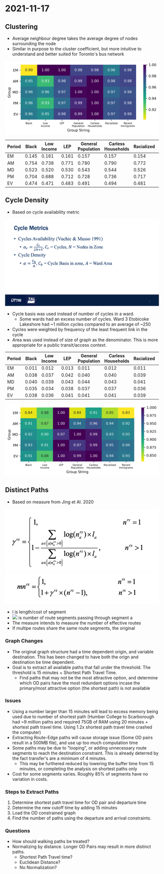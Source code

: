 # 2021-11-17

## Clustering

* Average neighbour degree takes the average degree of nodes surrounding the node
* Similar in purpose to the cluster coefficient, but more intuitive to understand and better suited for Toronto's bus network

![All Modes](https://github.com/rickl4/masters_minutes/blob/main/2021-11-17/img/nearest_neighbour.png)

| Period | Black | Low Income | LEP   | General Population | Carless Households | Racialized | Recent Immigrants |
|--------|-------|------------|-------|--------------------|--------------------|------------|-------------------|
| EM     | 0.145 | 0.161      | 0.161 | 0.157              | 0.157              | 0.154      | 0.157             |
| AM     | 0.754 | 0.738      | 0.771 | 0.780              | 0.790              | 0.772      | 0.774             |
| MD     | 0.523 | 0.520      | 0.530 | 0.543              | 0.544              | 0.526      | 0.530             |
| PM     | 0.704 | 0.688      | 0.712 | 0.728              | 0.736              | 0.717      | 0.719             |
| EV     | 0.474 | 0.471      | 0.483 | 0.491              | 0.494              | 0.481      | 0.483             |

## Cycle Density

* Based on cycle availability metric

![All Modes](https://github.com/rickl4/masters_minutes/blob/main/2021-11-17/img/2021-11-17.png)

* Cycle basis was used instead of number of cycles in a ward.
    * Some wards had an excess number of cycles. Ward 3 Etobicoke Lakeshore had ~1 million cycles compared to an average of ~250
* Cycles were weighted by frequency of the least frequent link in the cycle
* Area was used instead of size of graph as the denominator. This is more appropriate for a public transit/access context.

| Period | Black | Low Income | LEP   | General Population | Carless Households | Racialized | Recent Immigrants |
|--------|-------|------------|-------|--------------------|--------------------|------------|-------------------|
| EM     | 0.011 | 0.012      | 0.013 | 0.011              | 0.012              | 0.011      | 0.011             |
| AM     | 0.038 | 0.037      | 0.042 | 0.040              | 0.040              | 0.039      | 0.039             |
| MD     | 0.040 | 0.039      | 0.043 | 0.044              | 0.043              | 0.041      | 0.040             |
| PM     | 0.035 | 0.034      | 0.038 | 0.037              | 0.037              | 0.036      | 0.035             |
| EV     | 0.038 | 0.036      | 0.041 | 0.041              | 0.041              | 0.039      | 0.039             |

![All Modes](https://github.com/rickl4/masters_minutes/blob/main/2021-11-17/img/cycles.png)

## Distinct Paths

* Based on measure from Jing et Al. 2020

![All Modes](https://github.com/rickl4/masters_minutes/blob/main/2021-11-17/img/path_gamma.png)
![All Modes](https://github.com/rickl4/masters_minutes/blob/main/2021-11-17/img/distinct_path_eqn.png)

* l is length/cost of segment
* <img src="https://render.githubusercontent.com/render/math?math=n_a^{rs}"> is number of route segments passing through segment a
* The measure intends to measure the number of effective routes
* If multipe routes share the same route segments, the original

### Graph Changes

* The original graph structure had a time dependent origin, and variable destination. This has been changed to have both the orign and destination be time dependent.
* Goal is to extract all available paths that fall under the threshold. The threshold is 15 minutes + Shortest Path Travel Time.
    * Find paths that may not be the most attractive option, and determine which OD pairs have the most redundant options incase the primary/most attractive option (the shortest path) is not available

### Issues

* Using a number larger than 15 minutes will lead to excess memory being used due to number of shortest path (Humber College to Scarborough had ~9 million paths and required 75GB of RAM using 20 minutes + shortest path travel time. Using 1.2x shortest path travel time crashed the computer)
* Extracting Route-Edge paths will cause storage issue (Some OD pairs result in a 500MB file), and use up too much computation time
* Some paths may be due to "looping", or adding unnecessary route segments to reach the destination constraint. This is already deterred by the fact transfer's are a minimum of 4 minutes. 
    * This may be furthered reduced by lowering the buffer time from 15 minutes, or completing the analysis on shortest paths only
* Cost for some segments varies. Roughly 85% of segments have no variation in costs.


### Steps to Extract Paths
1. Determine shortest path travel time for OD pair and departure time
2. Determine the new cutoff time by adding 15 minutes
3. Load the OD constrained graph
4. Find the number of paths using the departure and arrival constraints.

### Questions

* How should walking paths be treated?
* Normalizing by distance. Longer OD Pairs may result in more distinct paths. 
    * Shortest Path Travel time?
    * Euclidean Distance?
    * No Normalization?
